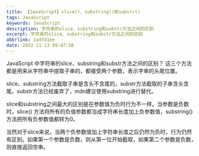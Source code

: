 ```yaml
---
title: 【JavaScript】slice()、substring()和substr()
tags: JavaScript
keywords: JavaScript
description: 字符串的slice、substring和substr方法之间的区别
excerpt: 字符串的slice、substring和substr方法之间的区别
abbrlink: 1a4fd1ee
date: 2022-11-13 09:47:58
---
```


JavaScript 中字符串的slice、substring和substr方法之间的区别？
这三个方法都是用来从字符串中提取子串的，都接受两个参数，表示字串的头尾位置。

slice、substring方法截取子串是含头不含尾的，substr方法截取的子串含头含尾。substr方法已经废弃了，mdn建议使用substring进行替代。

slice和substring之间最大的区别是在参数值为负时行为不一样。当参数是负数时，slice() 方法将所有的负值参数都当成字符串长度加上负参数值，substring() 方法把所有负参数值都转为0。

当然对于slice来说，当两个负参数值加上字符串长度之后仍然为负时，行为仍然有区别。如果第一个参数是负数，则从第一位开始截取，如果第二个参数是负数，则直接返回空串。

